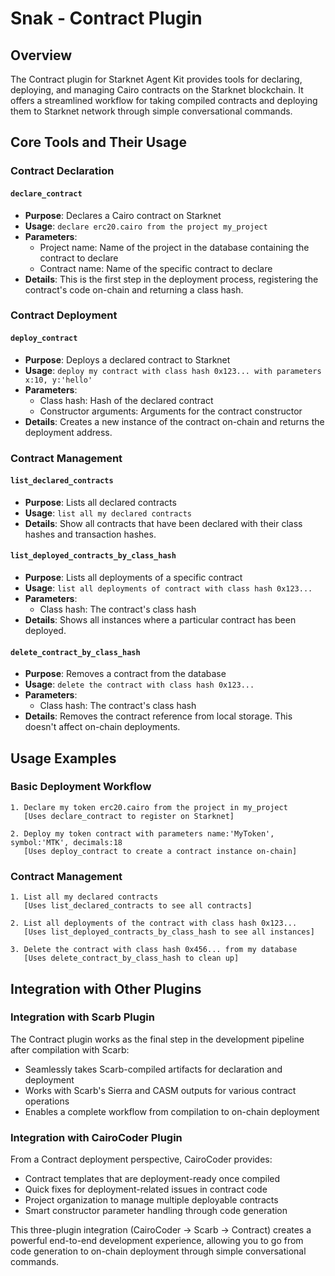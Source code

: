 # Snak - Contract Plugin

## Overview

The Contract plugin for Starknet Agent Kit provides tools for declaring, deploying, and managing Cairo contracts on the Starknet blockchain. It offers a streamlined workflow for taking compiled contracts and deploying them to Starknet network through simple conversational commands.

## Core Tools and Their Usage

### Contract Declaration

#### `declare_contract`

- **Purpose**: Declares a Cairo contract on Starknet
- **Usage**: `declare erc20.cairo from the project my_project`
- **Parameters**:
  - Project name: Name of the project in the database containing the contract to declare
  - Contract name: Name of the specific contract to declare
- **Details**: This is the first step in the deployment process, registering the contract's code on-chain and returning a class hash.

### Contract Deployment

#### `deploy_contract`

- **Purpose**: Deploys a declared contract to Starknet
- **Usage**: `deploy my contract with class hash 0x123... with parameters x:10, y:'hello'`
- **Parameters**:
  - Class hash: Hash of the declared contract
  - Constructor arguments: Arguments for the contract constructor
- **Details**: Creates a new instance of the contract on-chain and returns the deployment address.

### Contract Management

#### `list_declared_contracts`

- **Purpose**: Lists all declared contracts
- **Usage**: `list all my declared contracts`
- **Details**: Show all contracts that have been declared with their class hashes and transaction hashes.

#### `list_deployed_contracts_by_class_hash`

- **Purpose**: Lists all deployments of a specific contract
- **Usage**: `list all deployments of contract with class hash 0x123...`
- **Parameters**:
  - Class hash: The contract's class hash
- **Details**: Shows all instances where a particular contract has been deployed.

#### `delete_contract_by_class_hash`

- **Purpose**: Removes a contract from the database
- **Usage**: `delete the contract with class hash 0x123...`
- **Parameters**:
  - Class hash: The contract's class hash
- **Details**: Removes the contract reference from local storage. This doesn't affect on-chain deployments.

## Usage Examples

### Basic Deployment Workflow

```
1. Declare my token erc20.cairo from the project in my_project
   [Uses declare_contract to register on Starknet]

2. Deploy my token contract with parameters name:'MyToken', symbol:'MTK', decimals:18
   [Uses deploy_contract to create a contract instance on-chain]
```

### Contract Management

```
1. List all my declared contracts
   [Uses list_declared_contracts to see all contracts]

2. List all deployments of the contract with class hash 0x123...
   [Uses list_deployed_contracts_by_class_hash to see all instances]

3. Delete the contract with class hash 0x456... from my database
   [Uses delete_contract_by_class_hash to clean up]
```

## Integration with Other Plugins

### Integration with Scarb Plugin

The Contract plugin works as the final step in the development pipeline after compilation with Scarb:

- Seamlessly takes Scarb-compiled artifacts for declaration and deployment
- Works with Scarb's Sierra and CASM outputs for various contract operations
- Enables a complete workflow from compilation to on-chain deployment

### Integration with CairoCoder Plugin

From a Contract deployment perspective, CairoCoder provides:

- Contract templates that are deployment-ready once compiled
- Quick fixes for deployment-related issues in contract code
- Project organization to manage multiple deployable contracts
- Smart constructor parameter handling through code generation

This three-plugin integration (CairoCoder → Scarb → Contract) creates a powerful end-to-end development experience, allowing you to go from code generation to on-chain deployment through simple conversational commands.
